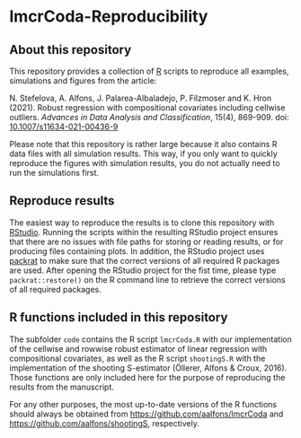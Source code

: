 # lmcrCoda-Reproducibility

## About this repository

This repository provides a collection of [R](https://CRAN.R-project.org/) 
scripts to reproduce all examples, simulations and figures from the article:  

N. Stefelova, A. Alfons, J. Palarea-Albaladejo, P. Filzmoser and K. Hron (2021).
Robust regression with compositional covariates including cellwise outliers.
*Advances in Data Analysis and Classification*, 15(4), 869-909. 
doi: [10.1007/s11634-021-00436-9](https://doi.org/10.1007/s11634-021-00436-9)

Please note that this repository is rather large because it also contains R 
data files with all simulation results.  This way, if you only want to quickly
reproduce the figures with simulation results, you do not actually need to run 
the simulations first.


## Reproduce results

The easiest way to reproduce the results is to clone this repository with 
[RStudio](https://rstudio.com/products/rstudio/download/).  Running the 
scripts within the resulting RStudio project ensures that there are no issues 
with file paths for storing or reading results, or for producing files 
containing plots.  In addition, the RStudio project uses 
[packrat](https://rstudio.github.io/packrat/) to make sure that the correct 
versions of all required R packages are used.  After opening the RStudio 
project for the fist time, please type `packrat::restore()` on the R command 
line to retrieve the correct versions of all required packages.


## R functions included in this repository

The subfolder `code` contains the R script `lmcrCoda.R` with our implementation 
of the cellwise and rowwise robust estimator of linear regression with 
compositional covariates, as well as the R script `shootingS.R` with the 
implementation of the shooting S-estimator (Öllerer, Alfons & Croux, 
2016).  Those functions are only included here for the purpose of reproducing 
the results from the manuscript.

For any other purposes, the most up-to-date versions of the R functions should 
always be obtained from <https://github.com/aalfons/lmcrCoda> and 
<https://github.com/aalfons/shootingS>, respectively.

